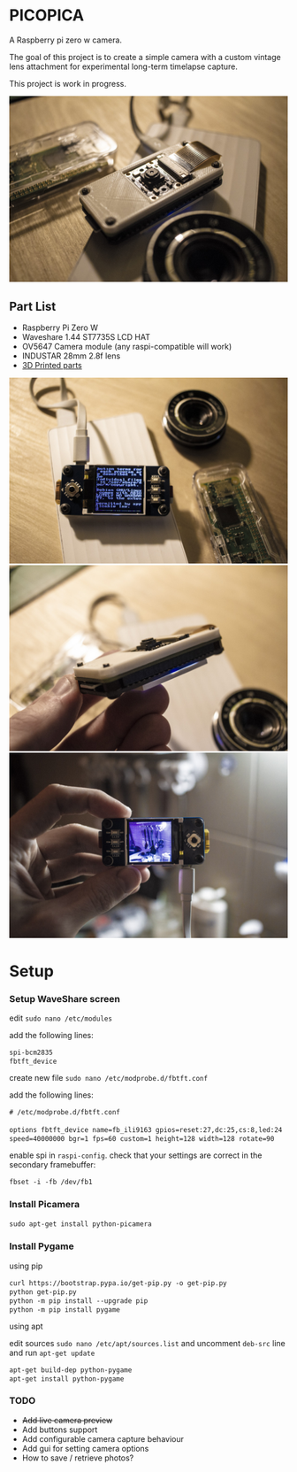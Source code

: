 # PICOPICA

A Raspberry pi zero w camera.

The goal of this project is to create a simple camera with a custom vintage lens attachment for experimental long-term timelapse capture.

This project is work in progress.

<img src="/IMAGES/00.jpg">

## Part List

* Raspberry Pi Zero W
* Waveshare 1.44 ST7735S LCD HAT
* OV5647 Camera module (any raspi-compatible will work)
* INDUSTAR 28mm 2.8f lens
* [3D Printed parts](/STL/)

<img src="/IMAGES/01.jpg">

<img src="/IMAGES/02.jpg">

<img src="/IMAGES/03.jpg">

# Setup

### Setup WaveShare screen

edit `sudo nano /etc/modules`

add the following lines:
```
spi-bcm2835
fbtft_device
```

create new file `sudo nano /etc/modprobe.d/fbtft.conf`

add the following lines:
```
# /etc/modprobe.d/fbtft.conf

options fbtft_device name=fb_ili9163 gpios=reset:27,dc:25,cs:8,led:24 speed=40000000 bgr=1 fps=60 custom=1 height=128 width=128 rotate=90
```

enable spi in `raspi-config`.
check that your settings are correct in the secondary framebuffer:
```
fbset -i -fb /dev/fb1
```

### Install Picamera

`sudo apt-get install python-picamera`

### Install Pygame

using pip

```
curl https://bootstrap.pypa.io/get-pip.py -o get-pip.py
python get-pip.py
python -m pip install --upgrade pip
python -m pip install pygame
```

using apt

edit sources `sudo nano /etc/apt/sources.list` and uncomment `deb-src` line and run `apt-get update`

```
apt-get build-dep python-pygame
apt-get install python-pygame
```

### TODO

* ~~Add live camera preview~~
* Add buttons support
* Add configurable camera capture behaviour
* Add gui for setting camera options
* How to save / retrieve photos?